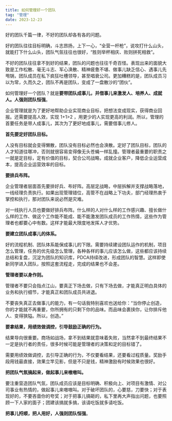 ```yaml
---
title: 如何管理好一个团队
tag: "管理"
date: 2023-12-23
---
```


好的团队千篇一律，不好的团队却各有各的问题。

好的团队往往目标明确，斗志昂扬，上下一心，“全营一杆枪”，说攻打什么山头，就能打下什么山头，团队气氛往往也很好，“胜则举杯相庆、败则拼死相救”。

不好的团队往往拿不到好的结果，团队的问题也往往千奇百怪。表现出来的面貌大致是工作松散、毫无斗志、军心涣散、精神疲惫不堪、做事儿缺乏信心、遇事儿先甩锅，团队成员在私下疯狂吐槽领导，甚至唱衰公司。更加糟糕的是，团队成员习以为常，久而久之，团队不再是团队，变成了一盘散沙的“团伙”。

如何管理好一个团队？就是**要带团队成事儿，并借事儿来激发人、培养人、成就人。人强则团队恒强**。

企业管理就是为了更好地帮助企业实现商业目标，把想法变成现实，获得商业回报。还需要提高人效，实现 1+1>2 ，用更少的人实现更高的利润。所以，管理的首要任务是带人成事儿，其次为了更好地成事儿，需要借事儿修人。

**首先要定好团队目标。**

人没有目标就会变得懒散，团队没有目标必然也会涣散。定好了团队目标，团队的人才知道往哪冲，否则就很容易变得像无头苍蝇一样乱撞。管理者最重要的职责之一就是定目标，定有价值的目标，契合公司战略，成就企业客户，降低企业运营成本，提高企业运营效率的目标。

**要排兵布阵。**

企业管理者层面首先要排好兵、布好阵。高层定战略，中层拆解并支撑战略落地，一线经理负责执行。如果出现管理错位，高管不在战略上下功夫，部门经理热衷于掌控和执行，那对团队来说必然是灾难。

对一线执行人员也要做好排兵布阵。什么样的人对什么样的工作感兴趣、擅长做什么样的工作、做这个工作能不能成、能不能激发团队成员的工作热情，这些作为管理者也都要心中有数。这样才能最大限度地发挥人才优势。

**要建立团队成事儿的体系。**

好的流程机制、团队体系能保成事儿的下限。需要持续建设团队运作的机制，项目怎么管理，任务的优先级怎么管理，各种各样的事儿应该怎么做，这些都应该持续总结和复盘，沉淀为团队的知识库，PDCA持续改进，形成团队的智慧。这样即使新同学进入团队，按照这套流程走，完成的结果也不会差。

**管理者要以身作则。**

管理者不要只会指点江山，要真正下场去做，只有下场去做，才能真正明白具体的业务和执行细节，才能真正和团队成员共进退。

不要丧失真正去做事儿的能力，有一句话我特别喜欢也送给你：“当你停止创造，你的才能就不再重要，你所拥有的只剩下你的品味。而品味会裹挟你，让你排斥他人、变得狭隘。所以，创造。”

**要拿结果，用绩效做调控，引导鼓励正确的行为。**

结果导向很重要。商场如战场，拿不到结果就意味着失败，当然拿不到最终结果不一定是执行者的责任，很多时候可能是管理者的决策和定的目标错了。

需要用绩效做调控，去引导正确的行为，不仅要看结果，还要看过程质量。奖励手段用钱最直接，效果立竿见影，但是不只是钱，精神激励有时候效果也很好。

**把团队气氛搞起来，做起事儿来嗷嗷叫。**

要注重营造团队气氛，团队成员应该是目标明确、积极向上、对项目有激情、对公司事业有热情的，做起事儿来嗷嗷叫。对于破坏团队的，心要慈，刀要快；对于表现好的，不要吝啬你的夸奖；对于把事儿搞砸的，私下里再大声指出问题，也要照顾一下人家的面子；团建该搞就多搞，该请吃饭就多请吃饭。

**把事儿捋顺，把人用好，人强则团队恒强**。